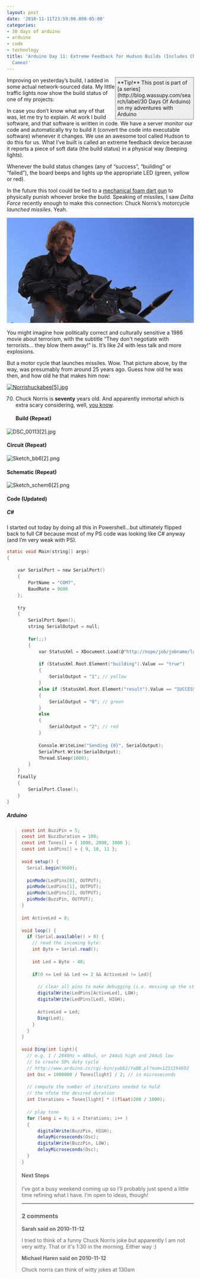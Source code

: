 ```yaml
---
layout: post
date: '2010-11-11T23:59:00.000-05:00'
categories:
- 30 days of arduino
- arduino
- code
- technology
title: 'Arduino Day 11: Extreme Feedback for Hudson Builds (Includes Chuck Norris
  Cameo)'
---
```


<div style="border-bottom: #888 1px solid; border-left: #888 1px solid; padding-bottom: 5px; background-color: #eee; margin: 0px auto; padding-left: 5px; width: 200px; padding-right: 5px; float: right; border-top: #888 1px solid; border-right: #888 1px solid; padding-top: 5px;">**Tip!** This post is part of [a series](http://blog.wassupy.com/search/label/30 Days Of Arduino) on my adventures with Arduino</div>

Improving on yesterday’s build, I added in some actual network-sourced data. My little traffic lights now show the build status of one of my projects:  



In case you don’t know what any of that was, let me try to explain. At work I build software, and that software is written in code. We have a server monitor our code and automatically try to build it (convert the code into executable software) whenever it changes. We use an awesome tool called Hudson to do this for us. What I’ve built is called an extreme feedback device because it reports a piece of soft data (the build status) in a physical way (beeping lights).

Whenever the build status changes (any of “success”, “building” or “failed”), the board beeps and lights up the appropriate LED (green, yellow or red).

In the future this tool could be tied to a [mechanical foam dart gun](http://www.thinkgeek.com/computing/accessories/8a0f/) to physically punish whoever broke the build. Speaking of missiles, I saw *Delta Force* recently enough to make this connection: Chuck Norris’s motorcycle *launched missiles*. Yeah.

![chuck-norris-delta-force.jpg](/assets/2010/chuck-norris-delta-force.jpg)

You might imagine how politically correct and culturally sensitive a 1986 movie about terrorism, with the subtitle “They don't negotiate with terrorists... they blow them away!” is. It’s like *24* with less talk and more explosions.

But a motor cycle that launches missiles. Wow. That picture above, by the way, was presumably from around 25 years ago. Guess how old he was then, and how old he that makes him now:

[![Norrishuckabee[5].jpg](/assets/2010/Norrishuckabee[5].jpg)](http://upload.wikimedia.org/wikipedia/en/7/7f/Norrishuckabee.JPG)

70. Chuck Norris is **seventy** years old. And apparently immortal which is extra scary considering, well, [you know](http://www.chucknorrisfacts.com/).  <h4>Build (Repeat)</h4>

![DSC_00113[2].jpg](/assets/2010/DSC_00113[2].jpg)  <h4>Circuit (Repeat)</h4>

![Sketch_bb6[2].png](/assets/2010/Sketch_bb6[2].png)  <h4>Schematic (Repeat)</h4>

![Sketch_schem6[2].png](/assets/2010/Sketch_schem6[2].png)  <h4>Code (Updated)</h4>  <h5>C#</h5>

I started out today by doing all this in Powershell...but ultimately flipped back to full C# because most of my PS code was looking like C# anyway (and I’m very weak with PS).
```c
static void Main(string[] args)
{

    var SerialPort = new SerialPort()
    {
        PortName = "COM7",
        BaudRate = 9600
    };

    try
    {
        SerialPort.Open();
        string SerialOutput = null;

        for(;;)
        {
            var StatusXml = XDocument.Load(@"http://nope/job/jobname/lastBuild/api/xml");

            if (StatusXml.Root.Element("building").Value == "true")
            {
                SerialOutput = "1"; // yellow
            }
            else if (StatusXml.Root.Element("result").Value == "SUCCESS")
            {
                SerialOutput = "0"; // green
            }
            else
            {
                SerialOutput = "2"; // red
            }

            Console.WriteLine("Sending {0}", SerialOutput);
            SerialPort.Write(SerialOutput);
            Thread.Sleep(1000);
        }
    }
    finally
    {
        SerialPort.Close();
    }
}
```



<h5>Arduino</h5>

<blockquote>
  
```cs
const int BuzzPin = 5;
const int BuzzDuration = 100; 
const int Tones[] = { 1000, 2000, 3000 };
const int LedPins[] = { 9, 10, 11 };

void setup() {
  Serial.begin(9600);

  pinMode(LedPins[0], OUTPUT);    
  pinMode(LedPins[1], OUTPUT);    
  pinMode(LedPins[2], OUTPUT);    
  pinMode(BuzzPin, OUTPUT);
}

int ActiveLed = 0;

void loop() {
  if (Serial.available() > 0) {
    // read the incoming byte:
    int Byte = Serial.read();
    
    int Led = Byte - 48;
    
    if(0 <= Led && Led <= 2 && ActiveLed != Led){

      // clear all pins to make debugging (i.e. messing up the state of the app) easier
      digitalWrite(LedPins[ActiveLed], LOW);
      digitalWrite(LedPins[Led], HIGH);
      
      ActiveLed = Led;
      Ding(Led);
    }
  }
}

void Ding(int light){
  // e.g. 1 / 2048Hz = 488uS, or 244uS high and 244uS low
  // to create 50% duty cycle
  // http://www.arduino.cc/cgi-bin/yabb2/YaBB.pl?num=1231194692
  int Osc = 1000000 / Tones[light] / 2; // in microseconds
  
  // compute the number of iterations needed to hold
  // the nfote the desired duration
  int Iterations = Tones[light] * ((float)200 / 1000);
  
  // play tone
  for (long i = 0; i < Iterations; i++ )
  {
      digitalWrite(BuzzPin, HIGH);
      delayMicroseconds(Osc);
      digitalWrite(BuzzPin, LOW);
      delayMicroseconds(Osc);
  }  
}
```



<h4>Next Steps</h4>


I’ve got a busy weekend coming up so I’ll probably just spend a little time refining what I have. I’m open to ideas, though!

---

### 2 comments

**Sarah said on 2010-11-12**

I tried to think of a funny Chuck Norris joke but apparently I am not very witty.  That or it's 1:30 in the morning.  Either way :)

**Michael Haren said on 2010-11-12**

Chuck norris can think of witty jokes at 130am

